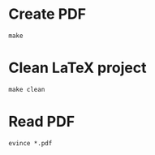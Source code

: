 

# Create PDF
```
make
```

# Clean LaTeX project
```
make clean
```

# Read PDF

```
evince *.pdf
```
